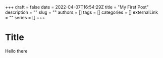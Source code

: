 +++ 
draft = false
date = 2022-04-07T16:54:29Z
title = "My First Post"
description = ""
slug = ""
authors = []
tags = []
categories = []
externalLink = ""
series = []
+++

# Title

Hello there

